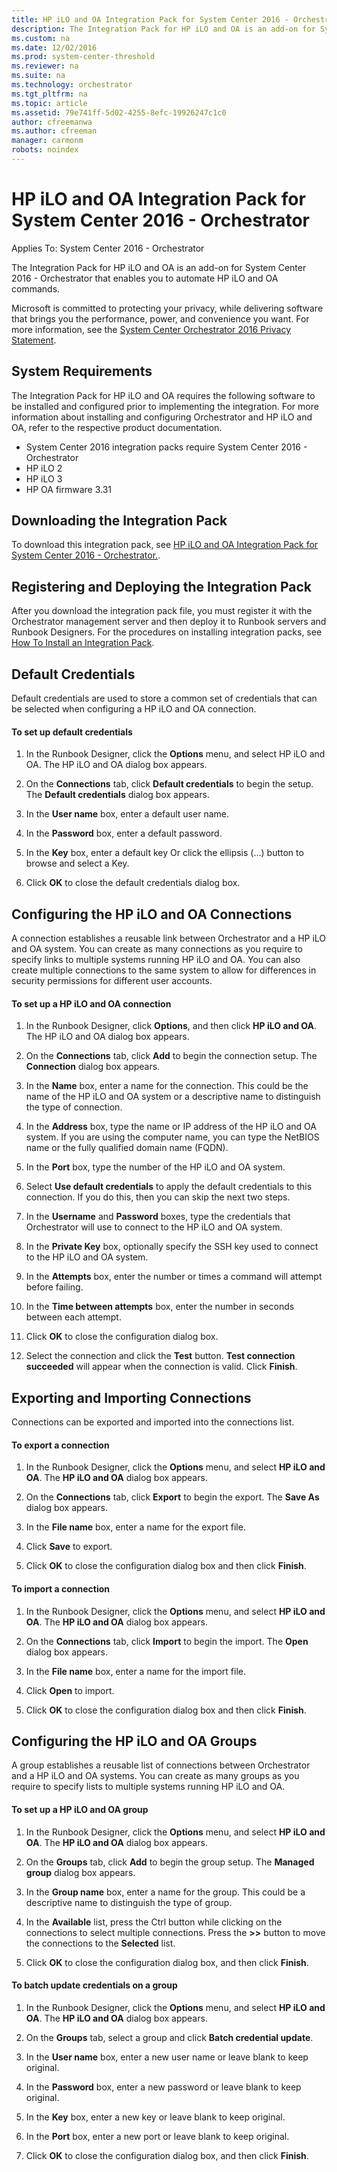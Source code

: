 ```yaml
---
title: HP iLO and OA Integration Pack for System Center 2016 - Orchestrator
description: The Integration Pack for HP iLO and OA is an add-on for System Center 2016 - Orchestrator that enables you to automate HP iLO and OA commands.
ms.custom: na
ms.date: 12/02/2016
ms.prod: system-center-threshold
ms.reviewer: na
ms.suite: na
ms.technology: orchestrator
ms.tgt_pltfrm: na
ms.topic: article
ms.assetid: 79e741ff-5d02-4255-8efc-19926247c1c0
author: cfreemanwa
ms.author: cfreeman
manager: carmonm
robots: noindex
---
```

HP iLO and OA Integration Pack for System Center 2016 - Orchestrator
====================================================================

Applies To: System Center 2016 - Orchestrator

The Integration Pack for HP iLO and OA is an add-on for System Center 2016 - Orchestrator that enables you to automate HP iLO and OA commands.

Microsoft is committed to protecting your privacy, while delivering software that brings you the performance, power, and convenience you want. For more information, see the [System Center Orchestrator 2016 Privacy Statement](https://www.microsoft.com/en-us/privacystatement/EnterpriseDev/default.aspx).

System Requirements
-------------------

The Integration Pack for HP iLO and OA requires the following software to be installed and configured prior to implementing the integration. For more information about installing and configuring Orchestrator and HP iLO and OA, refer to the respective product documentation.

-   System Center 2016 integration packs require System Center 2016 - Orchestrator
-   HP iLO 2
-   HP iLO 3
-   HP OA firmware 3.31

Downloading the Integration Pack
--------------------------------

To download this integration pack, see [HP iLO and OA Integration Pack for System Center 2016 - Orchestrator.](https://www.microsoft.com/en-us/download/details.aspx?id=54102).

Registering and Deploying the Integration Pack
----------------------------------------------

After you download the integration pack file, you must register it with the Orchestrator management server and then deploy it to Runbook servers and Runbook Designers. For the procedures on installing integration packs, see [How To Install an Integration Pack](http://go.microsoft.com/fwlink/?LinkID=239936).

Default Credentials
-------------------

Default credentials are used to store a common set of credentials that can be selected when configuring a HP iLO and OA connection.

#### To set up default credentials

1.  In the Runbook Designer, click the **Options** menu, and select HP iLO and OA. The HP iLO and OA dialog box appears.

2.  On the **Connections** tab, click **Default credentials** to begin the setup. The **Default credentials** dialog box appears.

3.  In the **User name** box, enter a default user name.

4.  In the **Password** box, enter a default password.

5.  In the **Key** box, enter a default key Or click the ellipsis (...) button to browse and select a Key.

6.  Click **OK** to close the default credentials dialog box.

Configuring the HP iLO and OA Connections
-----------------------------------------

A connection establishes a reusable link between Orchestrator and a HP iLO and OA system. You can create as many connections as you require to specify links to multiple systems running HP iLO and OA. You can also create multiple connections to the same system to allow for differences in security permissions for different user accounts.

#### To set up a HP iLO and OA connection

1.  In the Runbook Designer, click **Options**, and then click **HP iLO and OA**. The HP iLO and OA dialog box appears.

2.  On the **Connections** tab, click **Add** to begin the connection setup. The **Connection** dialog box appears.

3.  In the **Name** box, enter a name for the connection. This could be the name of the HP iLO and OA system or a descriptive name to distinguish the type of connection.

4.  In the **Address** box, type the name or IP address of the HP iLO and OA system. If you are using the computer name, you can type the NetBIOS name or the fully qualified domain name (FQDN).

5.  In the **Port** box, type the number of the HP iLO and OA system.

6.  Select **Use default credentials** to apply the default credentials to this connection. If you do this, then you can skip the next two steps.

7.  In the **Username** and **Password** boxes, type the credentials that Orchestrator will use to connect to the HP iLO and OA system.

8.  In the **Private Key** box, optionally specify the SSH key used to connect to the HP iLO and OA system.

9.  In the **Attempts** box, enter the number or times a command will attempt before failing.

10. In the **Time between attempts** box, enter the number in seconds between each attempt.

11. Click **OK** to close the configuration dialog box.

12. Select the connection and click the **Test** button. **Test connection succeeded** will appear when the connection is valid. Click **Finish**.

Exporting and Importing Connections
-----------------------------------

Connections can be exported and imported into the connections list.

#### To export a connection

1.  In the Runbook Designer, click the **Options** menu, and select **HP iLO and OA**. The **HP iLO and OA** dialog box appears.

2.  On the **Connections** tab, click **Export** to begin the export. The **Save As** dialog box appears.

3.  In the **File name** box, enter a name for the export file.

4.  Click **Save** to export.

5.  Click **OK** to close the configuration dialog box and then click **Finish**.

#### To import a connection

1.  In the Runbook Designer, click the **Options** menu, and select **HP iLO and OA**. The **HP iLO and OA** dialog box appears.

2.  On the **Connections** tab, click **Import** to begin the import. The **Open** dialog box appears.

3.  In the **File name** box, enter a name for the import file.

4.  Click **Open** to import.

5.  Click **OK** to close the configuration dialog box and then click **Finish**.

Configuring the HP iLO and OA Groups
------------------------------------

A group establishes a reusable list of connections between Orchestrator and a HP iLO and OA systems. You can create as many groups as you require to specify lists to multiple systems running HP iLO and OA.

#### To set up a HP iLO and OA group

1.  In the Runbook Designer, click the **Options** menu, and select **HP iLO and OA**. The **HP iLO and OA** dialog box appears.

2.  On the **Groups** tab, click **Add** to begin the group setup. The **Managed group** dialog box appears.

3.  In the **Group name** box, enter a name for the group. This could be a descriptive name to distinguish the type of group.

4.  In the **Available** list, press the Ctrl button while clicking on the connections to select multiple connections. Press the **&gt;&gt;** button to move the connections to the **Selected** list.

5.  Click **OK** to close the configuration dialog box, and then click **Finish**.

#### To batch update credentials on a group

1.  In the Runbook Designer, click the **Options** menu, and select **HP iLO and OA**. The **HP iLO and OA** dialog box appears.

2.  On the **Groups** tab, select a group and click **Batch credential update**.

3.  In the **User name** box, enter a new user name or leave blank to keep original.

4.  In the **Password** box, enter a new password or leave blank to keep original.

5.  In the **Key** box, enter a new key or leave blank to keep original.

6.  In the **Port** box, enter a new port or leave blank to keep original.

7.  Click **OK** to close the configuration dialog box, and then click **Finish**.
